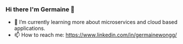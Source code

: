 ### Hi there I'm Germaine 👋

<!--
**germainewongg/germainewongg** is a ✨ _special_ ✨ repository because its `README.md` (this file) appears on your GitHub profile.

Here are some ideas to get you started:

- 🔭 I’m currently working on ...
- 🌱 I’m currently learning ...
- 👯 I’m looking to collaborate on ...
- 🤔 I’m looking for help with ...
- 💬 Ask me about ...
- 📫 How to reach me: ...
- 😄 Pronouns: ...
- ⚡ Fun fact: ...

## Technologies I've worked with
[![My Skills](https://skillicons.dev/icons?i=go,rails,py,r,mysql,html,css,js,react)](https://skillicons.dev)

-->


- 🌱 I’m currently learning more about microservices and cloud based applications.
- 📫 How to reach me: https://www.linkedin.com/in/germainewongg/




